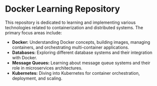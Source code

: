 # Docker Learning Repository

This repository is dedicated to learning and implementing various technologies related to containerization and distributed systems. The primary focus areas include:

*   **Docker:** Understanding Docker concepts, building images, managing containers, and orchestrating multi-container applications.
*   **Databases:** Exploring different database systems and their integration with Docker.
*   **Message Queues:** Learning about message queue systems and their role in microservices architectures.
*   **Kubernetes:** Diving into Kubernetes for container orchestration, deployment, and scaling.